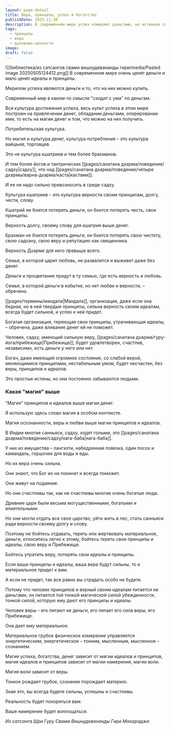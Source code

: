 ```yaml
---
layout: page-detail
title: Вера, принципы, успех и богатство
publishDate: 2023-11-30
description: В современном мире успех измеряют деньгами, но истинная сила и счастье заключаются в верности принципам, идеалам и вере – это магия, превосходящая магию денег. Сильная вера, убеждённость и следование Дхарме приносят удовлетворение и счастье независимо от материального положения, а материальное всегда вторично по отношению к внутренним ценностям.
tags:
  - принципы
  - вера
  - духовные-ценности
image: 
draft: false
---
```

![[библиотека/из сатсангов свами вишнудевананды гири/media/Pasted image 20250505124412.png]]
В современном мире очень ценят деньги и мало ценят идеалы и принципы.

 Мерилом успеха являются деньги и то, что на них можно купить.

 Современный мир в каком-то смысле "сходит с ума" по деньгам.

 Вся культура достижения успеха, весь культ успеха в этом мире построен на привлечении денег, обладании деньгами, оперировании ими, то есть на магии денег и том, что можно на них получить.

 Потребительская культура.

 Но магия и культура денег, культура потребления – это культура вайшьев, торговцев.

 Это не культура кшатриев и тем более брахманов.

 И тем более йогов и тантрических [[pages/санатана дхарма/поведение/садху|садху]], что над [[pages/санатана дхарма/поведение/четыре дхармы/варна-дхарма/каста|кастами]].

 И ее не надо сильно превозносить в среде садху.

 Культура кшатриев – это культура верности своим принципам, долгу, чести, слову.

 Кшатрий не боится потерять деньги, он боится потерять честь, свои принципы.

 Верность долгу, своему слову для кшатрия выше денег.

 Брахман не боится потерять деньги, он боится потерять свою чистоту, свою садхану, свою веру и репутацию как священника.

 Верность Дхарме для него превыше всего.

 Семья, в которой царит любовь, не развалится и выживет даже без денег.

 Деньги и процветание придут в ту семью, где есть верность и любовь.

 Семья, в которой деньги в избытке, но нет любви и верности, – обречена.

 [[pages/термины/мандала|Мандала]], организация, даже если она бедная, но в ней твердые принципы, сильна верность своим идеалам, всегда будет сильной, и успех к ней придет.

 Богатая организация, теряющая свои принципы, утрачивающая идеалы, – обречена, даже вливание денег ей не поможет.

 Человек, садху, имеющий сильную веру, [[pages/санатана дхарма/гуру-йога/прибежище|Прибежище]], будет удовлетворен, счастлив, независимо, есть деньги у него или нет.

 Богач, даже имеющий огромное состояние, со слабой верой, меняющимися принципами, нестабильным умом, будет несчастен, без веры, принципов и идеалов.

 Это простые истины, но они постоянно забываются людьми.

  
### **Какая "магия" выше**

 "Магия" принципов и идеалов выше магии денег.

 Я использую здесь слово магия в особом контексте.

 Магия осознанности, веры и любви выше магии принципов и идеалов.

 В Индии многие санньяси, садху, ходят голыми, это [[pages/санатана дхарма/поведение/садху/нага-баба|нага-баба]].

 У них из имущества – лангхоти, набедренная повязка, один посох и камандаль, горшочек для воды и еды.

 Но их вера очень сильна.

 Они знают, что Бог их не покинет и всегда поможет.

 Они живут на подаяние.

 Но они счастливы так, как не счастливы многие очень богатые люди.

  
 Древние цари были весьма могущественными, богатыми и влиятельными.

 Но они могли отдать все свое царство, уйти жить в лес, стать санньяси ради верности своему долгу и слову.

 Поэтому не бойтесь отдавать, терять или жертвовать материальное, деньги, относитесь легко к этому, бойтесь терять свои принципы и идеалы, свою веру и Прибежище.

 Бойтесь утратить веру, потерять свои идеалы и принципы.

 Если ваши принципы и идеалы, ваша вера будут сильны, то и материальное придет к вам.

 А если не придет, так все равно вы страдать особо не будете.

 Потому что человек принципов и верный своим идеалам питается не деньгами, он питается той тонкой магической силой убежденности, тонкой силой, которую ему дают его принципы и идеалы.

 Человек веры – его питают не деньги, его питает его сила веры, его Прибежище.

 Она дает ему материальное.

 Материальное грубое физическое измерение управляется энергетическим, энергетическое – тонким, мысленным, мысленное – сознанием.

 Магия успеха, богатства, денег зависит от магии идеалов и принципов, магия идеалов и принципов зависит от магии намерения, магии воли.

 Магия воли зависит от веры.

 Тонкое рождает грубое, сознание порождает материю.

 Зная это, вы всегда будете сильны, успешны и счастливы.

 Реальность будет покоряться вам.

 Ваше намерение будет воплощаться.

*Из сатсанга Шри Гуру Свами Вишнудевананды Гири Махараджа*